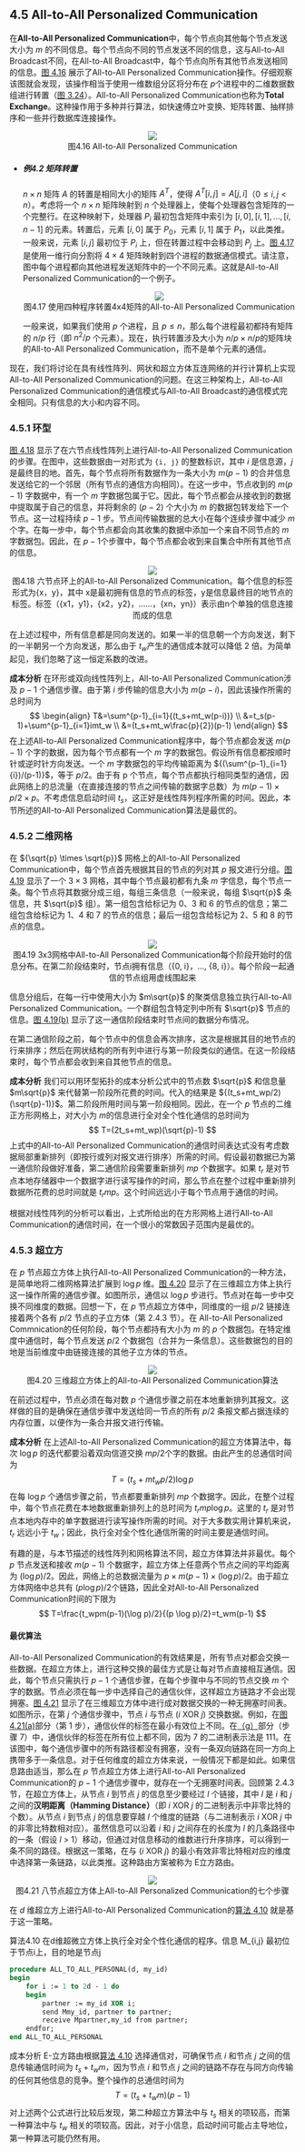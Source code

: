 ## 4.5 All-to-All Personalized Communication

在**All-to-All Personalized Communication**中，每个节点向其他每个节点发送大小为 $m$ 的不同信息。每个节点向不同的节点发送不同的信息，这与All-to-All Broadcast不同，在All-to-All Broadcast中，每个节点向所有其他节点发送相同的信息。[图 4.16](#fig4.16) 展示了All-to-All Personalized Communication操作。仔细观察该图就会发现，该操作相当于使用一维数组分区将分布在 $p$​ 个进程中的二维数据数组进行转置（[图 3.24](#fig3.24)）。All-to-All Personalized Communication也称为**Total Exchange**。这种操作用于多种并行算法，如快速傅立叶变换、矩阵转置、抽样排序和一些并行数据库连接操作。

<div align="center" id="fig4.16" name="fig4.16">
    <img src="./images/image-20240617182704962.png"/>
    <div>
        图4.16 All-to-All Personalized Communication
    </div>
</div>

- ##### **例4.2 矩阵转置**

  $n\times{n}$ 矩阵 $A$ 的转置是相同大小的矩阵 $A^T$，使得 $A^T[i,j]=A[j,i]$（${0 \leq i, j < n}$）。考虑将一个 $n\times{n}$ 矩阵映射到 $n$ 个处理器上，使每个处理器包含矩阵的一个完整行。在这种映射下，处理器 $P_i$ 最初包含矩阵中索引为 $[i,0],[i,1],...,[i,n-1]$ 的元素。转置后，元素 $[i,0]$ 属于 $P_0$，元素 $[i,1]$ 属于 $P_1$，以此类推。一般来说，元素 $[i,j]$ 最初位于 $P_i$ 上，但在转置过程中会移动到 $P_j$ 上。[图 4.17](#fig4.17) 是使用一维行向分割将 $4\times{4}$ 矩阵映射到四个进程的数据通信模式。请注意，图中每个进程都向其他进程发送矩阵中的一个不同元素。这就是All-to-All Personalized Communication的一个例子。

  <div align="center" id="fig4.17" name="fig4.17">
      <img src="./images/image-20240617183028763.png"/>
      <div>
          图4.17 使用四种程序转置4x4矩阵的All-to-All Personalized Communication
      </div>
  </div>

  一般来说，如果我们使用 $p$ 个进程，且 $p \leq n$，那么每个进程最初都持有矩阵的 $n/p$ 行（即 $n^2/p$ 个元素）。现在，执行转置涉及大小为 ${n/p \times n/p}$​ 的矩阵块的All-to-All Personalized Communication，而不是单个元素的通信。

现在，我们将讨论在具有线性阵列、网状和超立方体互连网络的并行计算机上实现All-to-All Personalized Communication的问题。在这三种架构上，All-to-All Personalized Communication的通信模式与All-to-All Broadcast的通信模式完全相同。只有信息的大小和内容不同。

### 4.5.1 环型

[图 4.18](#fig4.18) 显示了在六节点线性阵列上进行All-to-All Personalized Communication的步骤。在图中，这些数据由一对形式为 `{i, j}` 的整数标识，其中 $i$ 是信息源，$j$ 是最终目的地。首先，每个节点将所有数据作为一条大小为 $m(p-1)$ 的合并信息发送给它的一个邻居（所有节点的通信方向相同）。在这一步中，节点收到的 $m(p-1)$ 字数据中，有一个 $m$ 字数据包属于它。因此，每个节点都会从接收到的数据中提取属于自己的信息，并将剩余的 $(p-2)$ 个大小为 $m$ 的数据包转发给下一个节点。这一过程持续 $p-1$ 步。节点间传输数据的总大小在每个连续步骤中减少 $m$ 个字。在每一步中，每个节点都会向其收集的数据中添加一个来自不同节点的 $m$ 字数据包。因此，在 $p-1$​ 个步骤中，每个节点都会收到来自集合中所有其他节点的信息。

<div align="center" id="fig4.18" name="fig4.18">
    <img src="./images/image-20240617183725117.png"/>
    <div>
        图4.18 六节点环上的All-to-All Personalized Communication。每个信息的标签形式为{x，y}，其中 x是最初拥有信息的节点的标签，y是信息最终目的地节点的标签。标签（{x1，y1}，{x2，y2}，......，{xn，yn}）表示由n个单独的信息连接而成的信息
    </div>
</div>

在上述过程中，所有信息都是同向发送的。如果一半的信息朝一个方向发送，剩下的一半朝另一个方向发送，那么由于 $t_w$​ 产生的通信成本就可以降低 2 倍。为简单起见，我们忽略了这一恒定系数的改进。

**成本分析** 在环形或双向线性阵列上，All-to-All Personalized Communication涉及 $p-1$ 个通信步骤。由于第 $i$ 步传输的信息大小为 $m(p-i)$​，因此该操作所需的总时间为
$$
\begin{align}
T&=\sum^{p-1}_{i=1}{(t_s+mt_w(p-i))} \\
&=t_s(p-1)+\sum^{p-1}_{i=1}imt_w \\
&=(t_s+mt_w\frac{p}{2})(p-1)
\end{align}
$$
在上述All-to-All Personalized Communication程序中，每个节点都会发送 $m(p-1)$ 个字的数据，因为每个节点都有一个 $m$ 字的数据包。假设所有信息都按顺时针或逆时针方向发送。一个 $m$ 字数据包的平均传输距离为 ${(\sum^{p-1}_{i=1}{i})/(p-1)}$，等于 $p/2$。由于有 p 个节点，每个节点都执行相同类型的通信，因此网络上的总流量（在直接连接的节点之间传输的数据字总数）为 ${m(p-1)\times p/2 \times p}$。不考虑信息启动时间 $t_s$，这正好是线性阵列程序所需的时间。因此，本节所述的All-to-All Personalized Communication算法是最优的。

### 4.5.2 二维网格

在 ${\sqrt{p} \times \sqrt{p}}$ 网格上的All-to-All Personalized Communication中，每个节点首先根据其目的节点的列对其 $p$ 报文进行分组。[图 4.19](#fig4.19) 显示了一个 ${3 \times 3}$ 网格，其中每个节点最初都有九条 $m$ 字信息，每个节点一条。每个节点将其数据分成三组，每组三条信息（一般来说，每组 $\sqrt{p}$ 条信息，共 $\sqrt{p}$​ 组）。第一组包含给标记为 0、3 和 6 的节点的信息；第二组包含给标记为 1、4 和 7 的节点的信息；最后一组包含给标记为 2、5 和 8 的节点的信息。

<div align="center" id="fig4.19" name="fig4.19">
    <img src="./images/image-20240617184719671.png"/>
    <div>
        图4.19 3x3网格中All-to-All Personalized Communication每个阶段开始时的信息分布。在第二阶段结束时，节点i拥有信息（{0, i}，..., {8, i}）。每个阶段一起通信的节点组用虚线围起来
    </div>
</div>

信息分组后，在每一行中使用大小为 $m\sqrt{p}$ 的聚类信息独立执行All-to-All Personalized Communication。一个群组包含特定列中所有 $\sqrt{p}$​ 节点的信息。[图 4.19(b)](#fig4.19) 显示了这一通信阶段结束时节点间的数据分布情况。

在第二通信阶段之前，每个节点中的信息会再次排序，这次是根据其目的地节点的行来排序；然后在网状结构的所有列中进行与第一阶段类似的通信。在这一阶段结束时，每个节点都会收到来自其他节点的信息。

**成本分析** 我们可以用环型拓扑的成本分析公式中的节点数 $\sqrt{p}$ 和信息量 $m\sqrt{p}$ 来代替第一阶段所花费的时间。代入的结果是 ${(t_s+mt_wp/2)(\sqrt{p}-1)}$。第二阶段所用时间与第一阶段相同。因此，在一个 $p$ 节点的二维正方形网格上，对大小为 $m$​ 的信息进行全对全个性化通信的总时间为
$$
T=(2t_s+mt_wp)(\sqrt{p}-1)
$$
上式中的All-to-All Personalized Communication的通信时间表达式没有考虑数据局部重新排列（即按行或列对报文进行排序）所需的时间。假设最初数据已为第一通信阶段做好准备，第二通信阶段需要重新排列 $mp$ 个数据字。如果 $t_r$ 是对节点本地存储器中一个数据字进行读写操作的时间，那么节点在整个过程中重新排列数据所花费的总时间就是 $t_rmp$​。这个时间远远小于每个节点用于通信的时间。

根据对线性阵列的分析可以看出，上式所给出的在方形网格上进行All-to-All Communication的通信时间，在一个很小的常数因子范围内是最优的。

### 4.5.3 超立方

在 $p$ 节点超立方体上执行All-to-All Personalized Communication的一种方法，是简单地将二维网格算法扩展到 $\log p$ 维。[图 4.20](#fig4.20) 显示了在三维超立方体上执行这一操作所需的通信步骤。如图所示，通信以 $\log p$ 步进行。节点对在每一步中交换不同维度的数据。回想一下，在 $p$ 节点超立方体中，同维度的一组 $p/2$ 链接连接着两个各有 $p/2$ 节点的子立方体（第 2.4.3 节）。在 All-to-All Personalized Commnication的任何阶段，每个节点都持有大小为 $m$ 的 $p$ 个数据包。在特定维度中通信时，每个节点发送 $p/2$ 个数据包（合并为一条信息）。这些数据包的目的地是当前维度中由链接连接的其他子立方体的节点。

<div align="center" id="fig4.20" name="fig4.20">
    <img src="./images/image-20240617203608648.png"/>
    <div>
        图4.20 三维超立方体上的All-to-All Personalized Communication算法
    </div>
</div>

在前述过程中，节点必须在每对数 $p$ 个通信步骤之前在本地重新排列其报文。这样做的目的是确保在通信步骤中发送给同一节点的所有 $p/2$ 条报文都占据连续的内存位置，以便作为一条合并报文进行传输。

**成本分析** 在上述All-to-All Personalized Communication的超立方体算法中，每次 $\log p$ 的迭代都要沿着双向信道交换 $mp/2$​ 个字的数据。由此产生的总通信时间为
$$
T=(t_s+mt_wp/2)\log p
$$
在每 $\log p$ 个通信步骤之前，节点都要重新排列 $mp$ 个数据字。因此，在整个过程中，每个节点花费在本地数据重新排列上的总时间为 $t_r m p \log p$。这里的 $t_r$ 是对节点本地内存中的单字数据进行读写操作所需的时间。对于大多数实用计算机来说，$t_r$ 远远小于 $t_w$​；因此，执行全对全个性化通信所需的时间主要是通信时间。

有趣的是，与本节描述的线性阵列和网格算法不同，超立方体算法并非最优。每个 $p$ 节点发送和接收 $m(p-1)$ 个数据字，超立方体上任意两个节点之间的平均距离为 $(\log p)/2$。因此，网络上的总数据流量为 $p \times m(p-1) \times (\log p)/2$。由于超立方体网络中总共有 $(p \log p)/2$​ 个链路，因此全对All-to-All Personalized Communication时间的下限为
$$
T=\frac{t_wpm(p-1)(\log p)/2}{(p \log p)/2}=t_wm(p-1)
$$

#### 最优算法

All-to-All Personalized Communication的有效结果是，所有节点对都会交换一些数据。在超立方体上，进行这种交换的最佳方式是让每对节点直接相互通信。因此，每个节点只需执行 $p-1$ 个通信步骤，在每个步骤中与不同的节点交换 $m$ 个字的数据。节点必须在每一步中选择自己的通信伙伴，这样超立方链路才不会出现拥塞。[图 4.21](#fig4.21) 显示了在三维超立方体中进行成对数据交换的一种无拥塞时间表。如图所示，在第 $j$ 个通信步骤中，节点 $i$ 与节点 ($i$ XOR $j$) 交换数据。例如，在[图4.21(a)](#fig4.21)部分（第 1 步），通信伙伴的标签在最小有效位上不同。在[（g）](#fig4.21)部分（步骤 7）中，通信伙伴的标签在所有位上都不同，因为 7 的二进制表示法是 111。在该图中，每个通信步骤中的所有路径都没有拥塞，没有一条双向链路在同一方向上携带多于一条信息。对于任何维度的超立方体来说，一般情况下都是如此。如果信息路由适当，那么在 $p$ 节点超立方体上进行All-to-All Personalized Communication的 $p-1$ 个通信步骤中，就存在一个无拥塞时间表。回顾第 2.4.3 节，在超立方体上，从节点 $i$ 到节点 $j$ 的信息至少要经过 $l$ 个链接，其中 $l$ 是 $i$ 和 $j$ 之间的**汉明距离（Hamming Distance）**（即 $i$ XOR $j$ 的二进制表示中非零比特的个数）。从节点 $i$ 到节点 $j$ 的信息要穿越 $l$ 个维度的链路（与二进制表示 $i$ XOR $j$ 中的非零比特数相对应）。虽然信息可以沿着 $i$ 和 $j$ 之间存在的长度为 $l$ 的几条路径中的一条（假设 $l$ > 1）移动，但通过对信息移动的维数进行升序排序，可以得到一条不同的路径。根据这一策略，在与 ($i$ XOR $j$) 的最小有效非零比特相对应的维度中选择第一条链路，以此类推。这种路由方案被称为 E立方路由。

<div align="center" id="fig4.21" name="fig4.21">
    <img src="./images/image-20240617204651730.png"/>
    <div>
        图4.21 八节点超立方体上All-to-All Personalized Communication的七个步骤
    </div>
</div>

在 $d$ 维超立方上进行All-to-All Personalized Communication的[算法 4.10](#algo4.10) 就是基于这一策略。

<div id="algo4.10" name="algo4.10">算法4.10 在d维超微立方体上执行全对全个性化通信的程序。信息 M_{i,j} 最初位于节点i上，目的地是节点j</div>

```pascal
procedure ALL_TO_ALL_PERSONAL(d, my_id)
begin
    for i := 1 to 2d - 1 do
    begin
        partner := my_id XOR i;
        send Mmy_id, partner to partner;
        receive Mpartner,my_id from partner;
    endfor;
end ALL_TO_ALL_PERSONAL
```

成本分析 E-立方路由根据[算法 4.10](#fig4.10) 选择通信对，可确保节点 $i$ 和节点 $j$ 之间的信息传输通信时间为 $t_s+t_wm$，因为节点 $i$ 和节点 $j$ 之间的链路不存在与同方向传输的任何其他信息的竞争。整个操作的总通信时间为
$$
T=(t_s+t_wm)(p-1)
$$
对上述两个公式进行比较后发现，第二种超立方算法中与 $t_s$ 相关的项较高，而第一种算法中与 $t_w$ 相关的项较高。因此，对于小信息，启动时间可能占主导地位，第一种算法可能仍然有用。

